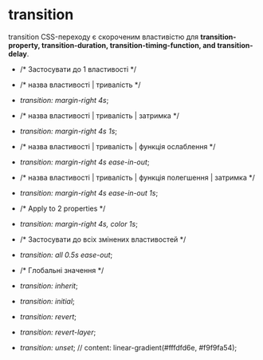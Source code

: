 # transition
transition CSS-переходу є скороченим властивістю для **transition-property, transition-duration, transition-timing-function, and transition-delay**.
* /* Застосувати до 1 властивості */
* /* назва властивості | тривалість */
* *transition: margin-right 4s*;

* /* назва властивості | тривалість | затримка */
* *transition: margin-right 4s 1s*;

* /* назва властивості | тривалість | функція ослаблення */
* *transition: margin-right 4s ease-in-out*;

* /* назва властивості | тривалість | функція полегшення | затримка */
* *transition: margin-right 4s ease-in-out 1s*;

* /* Apply to 2 properties */
* *transition: margin-right 4s, color 1s*;

* /* Застосувати до всіх змінених властивостей */
* *transition: all 0.5s ease-out*;

* /* Глобальні значення */
* *transition: inherit*;
* *transition: initial*;
* *transition: revert*;
* *transition: revert-layer*;
* *transition: unset*;
  // content: linear-gradient(#fffdfd6e, #f9f9fa54);
